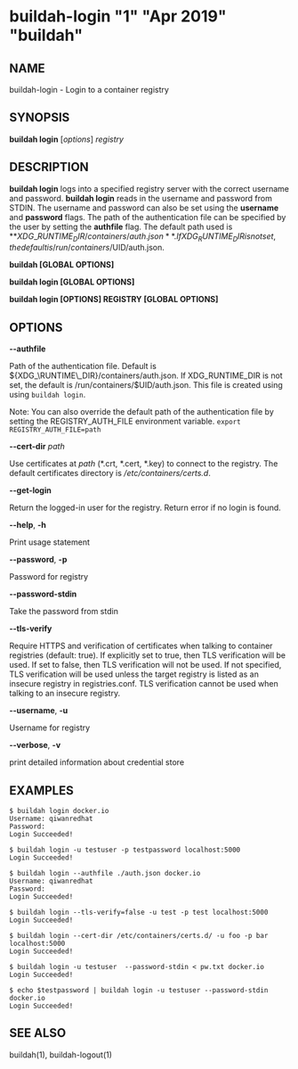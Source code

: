 # buildah-login "1" "Apr 2019" "buildah"

## NAME
buildah\-login - Login to a container registry

## SYNOPSIS
**buildah login** [*options*] *registry*

## DESCRIPTION
**buildah login** logs into a specified registry server with the correct username
and password. **buildah login** reads in the username and password from STDIN.
The username and password can also be set using the **username** and **password** flags.
The path of the authentication file can be specified by the user by setting the **authfile**
flag. The default path used is **${XDG\_RUNTIME_DIR}/containers/auth.json**. If XDG_RUNTIME_DIR
is not set, the default is /run/containers/$UID/auth.json.

**buildah [GLOBAL OPTIONS]**

**buildah login [GLOBAL OPTIONS]**

**buildah login [OPTIONS] REGISTRY [GLOBAL OPTIONS]**

## OPTIONS

**--authfile**

Path of the authentication file. Default is ${XDG_\RUNTIME\_DIR}/containers/auth.json. If XDG_RUNTIME_DIR is not set, the default is /run/containers/$UID/auth.json. This file is created using using `buildah login`.

Note: You can also override the default path of the authentication file by setting the REGISTRY\_AUTH\_FILE
environment variable. `export REGISTRY_AUTH_FILE=path`

**--cert-dir** *path*

Use certificates at *path* (\*.crt, \*.cert, \*.key) to connect to the registry.
The default certificates directory is _/etc/containers/certs.d_.

**--get-login**

Return the logged-in user for the registry.  Return error if no login is found.

**--help**, **-h**

Print usage statement

**--password**, **-p**

Password for registry

**--password-stdin**

Take the password from stdin

**--tls-verify**

Require HTTPS and verification of certificates when talking to container registries (default: true). If explicitly set to true,
then TLS verification will be used. If set to false, then TLS verification will not be used. If not specified,
TLS verification will be used unless the target registry is listed as an insecure registry in registries.conf.
TLS verification cannot be used when talking to an insecure registry.

**--username**, **-u**

Username for registry

**--verbose**, **-v**

print detailed information about credential store

## EXAMPLES

```
$ buildah login docker.io
Username: qiwanredhat
Password:
Login Succeeded!
```

```
$ buildah login -u testuser -p testpassword localhost:5000
Login Succeeded!
```

```
$ buildah login --authfile ./auth.json docker.io
Username: qiwanredhat
Password:
Login Succeeded!
```

```
$ buildah login --tls-verify=false -u test -p test localhost:5000
Login Succeeded!
```

```
$ buildah login --cert-dir /etc/containers/certs.d/ -u foo -p bar localhost:5000
Login Succeeded!
```

```
$ buildah login -u testuser  --password-stdin < pw.txt docker.io
Login Succeeded!
```

```
$ echo $testpassword | buildah login -u testuser --password-stdin docker.io
Login Succeeded!
```

## SEE ALSO
buildah(1), buildah-logout(1)
